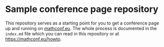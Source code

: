 # Sample conference page repository

This repository serves as a starting point for you to get a conference page
up and running on [mathconf.eu](https://mathconf.eu). The whole process is
documented in the `index.md` file which you can read in this repository or
at <https://mathconf.eu/howto>.

